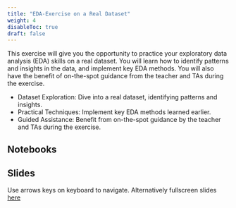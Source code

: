 ```yaml
---
title: "EDA-Exercise on a Real Dataset"
weight: 4
disableToc: true
draft: false
---
```


This exercise will give you the opportunity to practice your exploratory data analysis (EDA) skills on a real dataset. You will learn how to identify patterns and insights in the data, and implement key EDA methods. You will also have the benefit of on-the-spot guidance from the teacher and TAs during the exercise.

* Dataset Exploration: Dive into a real dataset, identifying patterns and insights.
* Practical Techniques: Implement key EDA methods learned earlier.
* Guided Assistance: Benefit from on-the-spot guidance by the teacher and TAs during the exercise.

## Notebooks


## Slides

Use arrows keys on keyboard to navigate. Alternatively fullscreen slides [here]()
    



 

 
 